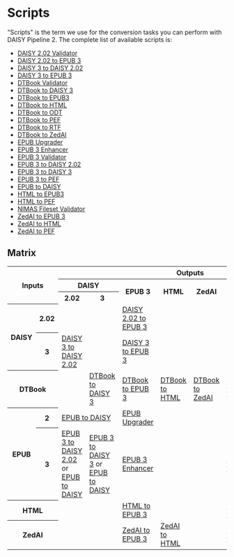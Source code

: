 # Scripts

"Scripts" is the term we use for the conversion tasks you can perform
with DAISY Pipeline 2. The complete list of available scripts is:

* [DAISY 2.02 Validator](http://daisy.github.io/pipeline/modules/daisy202-validator)
* [DAISY 2.02 to EPUB 3](http://daisy.github.io/pipeline/modules/daisy202-to-epub3)
* [DAISY 3 to DAISY 2.02](http://daisy.github.io/pipeline/modules/daisy3-to-daisy202)
* [DAISY 3 to EPUB 3](http://daisy.github.io/pipeline/modules/daisy3-to-epub3)
* [DTBook Validator](http://daisy.github.io/pipeline/modules/dtbook-validator)
* [DTBook to DAISY 3](http://daisy.github.io/pipeline/modules/dtbook-to-daisy3)
* [DTBook to EPUB3](http://daisy.github.io/pipeline/modules/dtbook-to-epub3)
* [DTBook to HTML](http://daisy.github.io/pipeline/modules/dtbook-to-html)
* [DTBook to ODT](http://daisy.github.io/pipeline/modules/dtbook-to-odt)
* [DTBook to PEF](http://daisy.github.io/pipeline/modules/braille/dtbook-to-pef)
* [DTBook to RTF](http://daisy.github.io/pipeline/modules/dtbook-to-rtf)
* [DTBook to ZedAI](http://daisy.github.io/pipeline/modules/dtbook-to-zedai)
* [EPUB Upgrader](http://daisy.github.io/pipeline/modules/epub2-to-epub3)
* [EPUB 3 Enhancer](http://daisy.github.io/pipeline/modules/epub3-to-epub3)
* [EPUB 3 Validator](http://daisy.github.io/pipeline/modules/epub3-validator)
* [EPUB 3 to DAISY 2.02](http://daisy.github.io/pipeline/modules/epub3-to-daisy202)
* [EPUB 3 to DAISY 3](http://daisy.github.io/pipeline/modules/epub3-to-daisy3)
* [EPUB 3 to PEF](http://daisy.github.io/pipeline/modules/braille/epub3-to-pef)
* [EPUB to DAISY](http://daisy.github.io/pipeline/modules/epub-to-daisy)
* [HTML to EPUB3](http://daisy.github.io/pipeline/modules/html-to-epub3)
* [HTML to PEF](http://daisy.github.io/pipeline/modules/braille/html-to-pef)
* [NIMAS Fileset Validator](http://daisy.github.io/pipeline/modules/nimas-fileset-validator)
* [ZedAI to EPUB 3](http://daisy.github.io/pipeline/modules/zedai-to-epub3)
* [ZedAI to HTML](http://daisy.github.io/pipeline/modules/zedai-to-html)
* [ZedAI to PEF](http://daisy.github.io/pipeline/modules/braille/zedai-to-pef)


## Matrix

<table id="scripts-matrix">
  <tr>
    <th colspan="2" rowspan="3">Inputs</th>
    <th colspan="8">Outputs</th>
  </tr>
  <tr>
    <th colspan="2">DAISY</th>
    <th rowspan="2">EPUB 3</th>
    <th rowspan="2">HTML</th>
    <th rowspan="2">ZedAI</th>
    <th rowspan="2">PEF</th>
    <th rowspan="2">RTF</th>
    <th rowspan="2">ODT</th>
  </tr>
  <tr>
    <th>2.02</th>
    <th>3</th>
  </tr>
  <tr>
    <th rowspan="2">DAISY</th>
    <th>2.02</th>
    <td></td>
    <td></td>
    <td><a href="http://daisy.github.io/pipeline/modules/daisy202-to-epub3">DAISY 2.02 to EPUB 3</a></td>
    <td></td>
    <td></td>
    <td></td>
    <td></td>
    <td></td>
  </tr>
  <tr>
    <th>3</th>
    <td><a href="http://daisy.github.io/pipeline/modules/daisy3-to-daisy202">DAISY 3 to DAISY 2.02</a></td>
    <td></td>
    <td><a href="http://daisy.github.io/pipeline/modules/daisy3-to-epub3">DAISY 3 to EPUB 3</a></td>
    <td></td>
    <td></td>
    <td></td>
    <td></td>
    <td></td>
  </tr>
  <tr>
    <th colspan="2">DTBook</th>
    <td></td>
    <td><a href="http://daisy.github.io/pipeline/modules/dtbook-to-daisy3">DTBook to DAISY 3</a></td>
    <td><a href="http://daisy.github.io/pipeline/modules/dtbook-to-epub3">DTBook to EPUB 3</a></td>
    <td><a href="http://daisy.github.io/pipeline/modules/dtbook-to-html">DTBook to HTML</a></td>
    <td><a href="http://daisy.github.io/pipeline/modules/dtbook-to-zedai">DTBook to ZedAI</a></td>
    <td><a href="http://daisy.github.io/pipeline/modules/braille/dtbook-to-pef">DTBook to PEF</a></td>
    <td><a href="http://daisy.github.io/pipeline/modules/dtbook-to-rtf">DTBook to RTF</a></td>
    <td><a href="http://daisy.github.io/pipeline/modules/dtbook-to-odt">DTBook to ODT</a></td>
  </tr>
  <tr>
    <th rowspan="2">EPUB</th>
    <th>2</th>
    <td colspan="2"><a href="http://daisy.github.io/pipeline/modules/epub-to-daisy">EPUB to DAISY</a></td>
    <td><a href="http://daisy.github.io/pipeline/modules/epub2-to-epub3">EPUB Upgrader</a></td>
    <td></td>
    <td></td>
    <td></td>
    <td></td>
    <td></td>
  </tr>
  <tr>
    <th>3</th>
    <td><a href="http://daisy.github.io/pipeline/modules/epub3-to-daisy202">EPUB 3 to DAISY 2.02</a> or
        <a href="http://daisy.github.io/pipeline/modules/epub-to-daisy">EPUB to DAISY</a></td>
    <td><a href="http://daisy.github.io/pipeline/modules/epub3-to-daisy3">EPUB 3 to DAISY 3</a> or
        <a href="http://daisy.github.io/pipeline/modules/epub-to-daisy">EPUB to DAISY</a></td>
    <td><a href="http://daisy.github.io/pipeline/modules/epub3-to-epub3">EPUB 3 Enhancer</a></td>
    <td></td>
    <td></td>
    <td><a href="http://daisy.github.io/pipeline/modules/braille/epub3-to-pef">EPUB 3 to PEF</a></td>
    <td></td>
    <td></td>
  </tr>
  <tr>
    <th colspan="2">HTML</th>
    <td></td>
    <td></td>
    <td><a href="http://daisy.github.io/pipeline/modules/html-to-epub3">HTML to EPUB 3</a></td>
    <td></td>
    <td></td>
    <td><a href="http://daisy.github.io/pipeline/modules/braille/html-to-pef">HTML to PEF</a></td>
    <td></td>
    <td></td>
  </tr>
  <tr>
    <th colspan="2">ZedAI</th>
    <td></td>
    <td></td>
    <td><a href="http://daisy.github.io/pipeline/modules/zedai-to-epub3">ZedAI to EPUB 3</a></td>
    <td><a href="http://daisy.github.io/pipeline/modules/zedai-to-html">ZedAI to HTML</a></td>
    <td></td>
    <td><a href="http://daisy.github.io/pipeline/modules/braille/zedai-to-pef">ZedAI to PEF</a></td>
    <td></td>
    <td></td>
  </tr>
</table>

